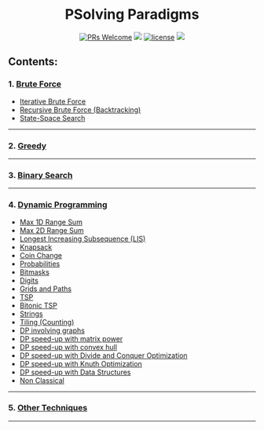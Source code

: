 <h1 align="center">PSolving Paradigms</h1>

<div align="center">
  
  [![PRs Welcome](https://img.shields.io/badge/PRs-welcome-brightgreen.svg?style=flat-square)](https://github.com/AHR9N/PSolving-Paradigms/pulls)
  <img src="https://img.shields.io/github/languages/top/AHR9N/PSolving-Paradigms" />
  [![license](https://img.shields.io/badge/License-MIT-red?logo=mit&style=flat-square)](https://github.com/AHR9N/PSolving-Paradigms/blob/main/LICENSE)
  <img src="https://img.shields.io/github/languages/code-size/AHR9N/PSolving-Paradigms" />

</div>

## Contents:

### 1. [Brute Force](1.Brute-Force)
  - [Iterative Brute Force](1.Brute-Force/1.1.Iterative-Brute-Force)
  - [Recursive Brute Force (Backtracking)](1.Brute-Force/1.2.Recursive-Brute-Force-(Backtracking))
  - [State-Space Search](1.Brute-Force/1.3.State-Space-Search)
  
---

### 2. [Greedy](2.Greedy)

---

### 3. [Binary Search](3.Binary-Search)

---

### 4. [Dynamic Programming](4.Dynamic-Programming)
  - [Max 1D Range Sum](4.Dynamic-Programming/01.Max-1D-Range-Sum)
  - [Max 2D Range Sum](4.Dynamic-Programming/02.Max-2D-Range-Sum)
  - [Longest Increasing Subsequence (LIS)](4.Dynamic-Programming/03.Longest-Increasing-Subsequence-(LIS))
  - [Knapsack](4.Dynamic-Programming/04.Knapsack)
  - [Coin Change](4.Dynamic-Programming/05.Coin-Change)
  - [Probabilities](4.Dynamic-Programming/06.Probabilities)
  - [Bitmasks](4.Dynamic-Programming/07.Bitmasks)
  - [Digits](4.Dynamic-Programming/08.Digits)
  - [Grids and Paths](4.Dynamic-Programming/09.Grids-and-Paths)
  - [TSP](4.Dynamic-Programming/10.TSP)
  - [Bitonic TSP](4.Dynamic-Programming/11.Bitonic-TSP)
  - [Strings](4.Dynamic-Programming/12.Strings)
  - [Tiling (Counting)](4.Dynamic-Programming/13.Tiling-(Counting))
  - [DP involving graphs](4.Dynamic-Programming/14.DP-involving-graphs)
  - [DP speed-up with matrix power](4.Dynamic-Programming/15.DP-speed-up-with-matrix-power)
  - [DP speed-up with convex hull](4.Dynamic-Programming/16.DP-speed-up-with-convex-hull)
  - [DP speed-up with Divide and Conquer Optimization](4.Dynamic-Programming/17.DP-speed-up-with-Divide-and-Conquer-Optimization)
  - [DP speed-up with Knuth Optimization](4.Dynamic-Programming/18.DP-speed-up-with-Knuth-Optimization)
  - [DP speed-up with Data Structures](4.Dynamic-Programming/19.DP-speed-up-with-Data-Structures)
  - [Non Classical](4.Dynamic-Programming/20.Non-Classical)
  
---

### 5. [Other Techniques](5.Other-Techniques)

---
